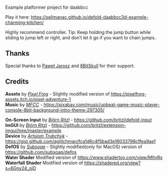 Example platformer project for daabbcc

Play it here: https://selimanac.github.io/defold-daabbcc3d-example-charming-kitchen/

Highly recommend controller. Tip: Keep holding the jump button while sliding to jump left or right, and don’t let it go if you want to chain jumps.



## Thanks
Special thanks to [Paweł Jarosz](https://x.com/pawel_developer) and [8BitSkull](https://x.com/8BitSkull) for their support.  

## Credits

**Assets** by _[Pixel Frog](https://x.com/PixelFrogStudio)_ - Slightly modified version of https://pixelfrog-assets.itch.io/pixel-adventure-1   
**Music** by _[MFCC](https://www.youtube.com/channel/UCQF2DyKUgg4yYo2h_f3jzcA)_ -  https://pixabay.com/music/upbeat-game-music-player-console-8bit-background-intro-theme-297305/  

**On-Screen Input** by _[Björn Ritzl](https://x.com/bjornritzl)_ - https://github.com/britzl/defold-input  
**ImGUI** by _[Björn Ritzl](https://x.com/bjornritzl)_ - https://github.com/britzl/extension-imgui/tree/master/example  
**Device** by _[Artsiom Trubchyk](https://x.com/aglitchman)_ - https://gist.github.com/aglitchman/fca1d6c4f5bad3e16033798cffea9ae1  
**DefOS** by _[Subsoap](https://x.com/Subsoap)_  -  Slightly modified(only for MacOS) version of  https://github.com/subsoap/defos   
**Water Shader**  Modified version of https://www.shadertoy.com/view/MltyRs  
**Waterfall Shader**  Modified version of https://shadered.org/view?s=6Gny24_ojD  